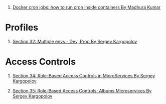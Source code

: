 
1. [Docker cron jobs: how to run cron inside containers By Madhura Kumar](https://www.airplane.dev/blog/docker-cron-jobs-how-to-run-cron-inside-containers)

# Profiles

1. [Section 32: Multiple envs - Dev, Prod By Sergey Kargopolov](https://www.udemy.com/course/spring-boot-microservices-and-spring-cloud/learn/lecture/13622796)

# Access Controls

1. [Section 34: Role-Based Access Controls in MicroServices By Sergey Kargopolov](https://www.udemy.com/course/spring-boot-microservices-and-spring-cloud/learn/lecture/13622796)

2. [Section 35: Role-Based Access Controls: Albums Microservices By Sergey Kargopolov](https://www.udemy.com/course/spring-boot-microservices-and-spring-cloud/learn/lecture/13622796)